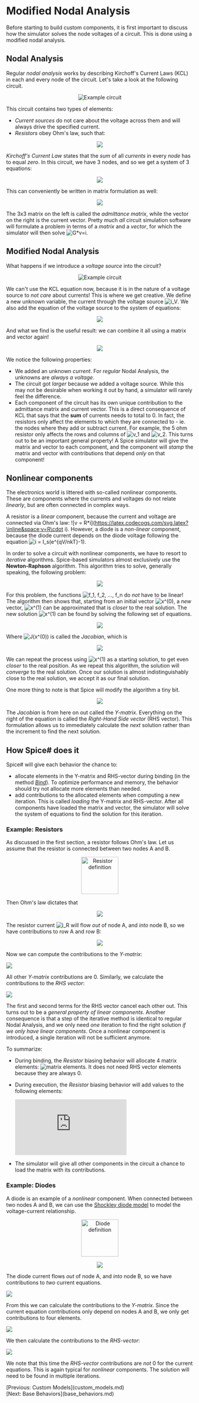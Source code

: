 # Modified Nodal Analysis

Before starting to build custom components, it is first important to discuss how the simulator solves the node voltages of a circuit. This is done using a modified nodal analysis.

## Nodal Analysis

Regular *nodal analysis* works by describing Kirchoff's Current Laws (KCL) in each and every node of the circuit. Let's take a look at the following circuit.

<p align="center"><img src="images/example_circuit_mna.svg" alt="Example circuit" /></p>

This circuit contains two types of elements:

- *Current sources* do not care about the voltage across them and will always drive the specified current.
- *Resistors* obey Ohm's law, such that:

<p align="center"><a href="https://www.codecogs.com/eqnedit.php?latex=v_R&space;=&space;R\cdot&space;i_R"><img src="https://latex.codecogs.com/svg.latex?v_R&space;=&space;R\cdot&space;i_R" /></a></a></p>

*Kirchoff's Current Law* states that the *sum* of all *currents* in every *node* has to equal *zero*. In this circuit, we have 3 nodes, and so we get a system of 3 equations:

<p align="center"><img src="https://latex.codecogs.com/svg.latex?\left\{\begin{matrix}&space;&&space;-1A&space;&plus;&space;\frac{v_1&space;-&space;v_2}{5\Omega}&space;=&space;0&space;\\&space;&&space;\frac{v_2&space;-&space;v_1}{5\Omega}&space;&plus;&space;\frac{v_2}{10\Omega}&space;&plus;&space;\frac{v_2&space;-&space;v_3}{7\Omega}&space;=&space;0&space;\\&space;&&space;\frac{v_3&space;-&space;v_2}{7\Omega}&space;-&space;1.5A&space;=&space;0&space;\end{matrix}\right." /></a></p>

This can conveniently be written in matrix formulation as well:

<p align="center"><img src="https://latex.codecogs.com/svg.latex?\begin{pmatrix}&space;\frac{1}{5\Omega}&space;&&space;-\frac{1}{5\Omega}&space;&&space;0&space;\\&space;-\frac{1}{5\Omega}&space;&&space;\frac{1}{5\Omega}&plus;\frac{1}{7\Omega}&plus;\frac{1}{10\Omega}&space;&&space;-\frac{1}{7\Omega}&space;\\&space;0&space;&&space;-\frac{1}{7\Omega}&space;&&space;\frac{1}{7\Omega}&space;\end{pmatrix}&space;\begin{pmatrix}&space;v_1&space;\\&space;v_2&space;\\&space;v_3&space;\end{pmatrix}&space;=&space;\begin{pmatrix}&space;1A&space;\\&space;0&space;\\&space;1.5A&space;\end{pmatrix}" /></a></p>

The 3x3 matrix on the left is called the *admittance matrix*, while the vector on the right is the current vector. Pretty much *all* circuit simulation software will formulate a problem in terms of a *matrix* and a *vector*, for which the simulator will then solve <img src="https://latex.codecogs.com/svg.latex?%5Cpmb%20G%5Ccdot%20%5Cpmb%20v%20%3D%20%5Cpmb%20i" alt="G*v=i" />.

## Modified Nodal Analysis

What happens if we introduce a *voltage source* into the circuit?

<p align="center"><img src="images/example_circuit_mna_2.svg" alt="Example circuit" /></p>

We can't use the KCL equation now, because it is in the nature of a voltage source to *not care* about currents! This is where we get creative. We define a new unknown variable, the current through the voltage source ![i_V](https://latex.codecogs.com/svg.latex?\inline&space;i_V). We also add the equation of the voltage source to the system of equations:

<p align="center"><a href="https://www.codecogs.com/eqnedit.php?latex=v_1&space;=&space;1V"><img src="https://latex.codecogs.com/svg.latex?v_1&space;=&space;1V" /></a></p>

And what we find is the useful result: we can combine it all using a matrix and vector again!

<p align="center"><img src="https://latex.codecogs.com/svg.latex?\begin{pmatrix}&space;\frac{1}{5\Omega}&space;&&space;-\frac{1}{5\Omega}&space;&&space;0&space;&&space;1&space;\\&space;-\frac{1}{5\Omega}&space;&&space;\frac{1}{5\Omega}&space;&plus;&space;\frac{1}{10\Omega}&space;&plus;&space;\frac{1}{7\Omega}&space;&&space;-\frac{1}{7\Omega}&space;&&space;0&space;\\&space;0&space;&&space;-\frac{1}{7\Omega}&space;&&space;\frac{1}{7\Omega}&space;&&space;0&space;\\&space;1&space;&&space;0&space;&&space;0&space;&&space;0&space;\end{pmatrix}&space;\begin{pmatrix}&space;v_1&space;\\&space;v_2&space;\\&space;v_3&space;\\&space;i_V&space;\end{pmatrix}&space;=&space;\begin{pmatrix}&space;0&space;\\&space;0&space;\\&space;1.5A&space;\\&space;1V&space;\end{pmatrix}" /></p>

We notice the following properties:
- We added an unknown *current*. For *regular* Nodal Analysis, the unknowns are *always a voltage*.
- The circuit got *larger* because we added a voltage source. While this may not be desirable when working it out by hand, a simulator will rarely feel the difference.
- Each component of the circuit has its own unique contribution to the admittance matrix and current vector. This is a direct consequence of KCL that says that the **sum** of currents needs to total to 0. In fact, the resistors only affect the elements to which they are connected to - ie. the nodes where they add or subtract current. For example, the 5 ohm resistor only affects the rows and columns of ![v_1](https://www.codecogs.com/svg.latex?\inline&space;v_1) and ![v_2](https://www.codecogs.com/svg.latex?\inline&space;v_2). This turns out to be an important general property! A Spice simulator will give the matrix and vector to each component, and the component will *stamp* the matrix and vector with contributions that depend *only* on that component!

## Nonlinear components

The electronics world is littered with so-called nonlinear components. These are components where the currents and voltages do not relate *linearly*, but are often connected in complex ways.

A resistor is a *linear* component, because the current and voltage are connected via Ohm's law: ![v = R\*i](https://latex.codecogs.com/svg.latex?\inline&space;v=R\cdot i). However, a diode is a *non-linear* component, because the diode current depends on the diode voltage following the equation ![i = I_s(e^{qV/nkT}-1)](https://latex.codecogs.com/svg.latex?\inline&space;i=I_{ss}\left(e^{\frac{qV}{nkT}}-1\right)).

In order to solve a circuit with nonlinear components, we have to resort to *iterative* algorithms. Spice-based simulators almost exclusively use the **Newton-Raphson** algorithm. This algorithm tries to solve, generally speaking, the following problem:

<p align="center"><img src="https://latex.codecogs.com/svg.latex?\left\{&space;\begin{matrix}&space;f_1(x_1,&space;x_2,&space;...,&space;x_n)&space;&&space;=&space;0&space;\\&space;\vdots&space;&&space;=&space;0&space;\\&space;f_n(x_1,&space;x_2,&space;...,&space;x_n)&space;&&space;=&space;0&space;\end{matrix}\right.&space;\&space;\text{or}\&space;\pmb&space;F(\pmb&space;X)&space;=&space;0" /></p>

For this problem, the functions ![f_1, f_2, ..., f_n](https://latex.codecogs.com/svg.latex?\inline&space;f_1%2C%20f_2%2C%20...%2C%20f_n) do *not* have to be linear! The algorithm then shows that, starting from an initial vector ![x^(0)](https://latex.codecogs.com/svg.latex?\inline&space;%5Cpmb%20x%5E%7B%280%29%7D), a *new* vector, ![x^(1)](https://latex.codecogs.com/svg.latex?\inline&space;%5Cpmb%20x%5E%7B%281%29%7D) can be approximated that is *closer* to the real solution. The new solution ![x^(1)](https://latex.codecogs.com/svg.latex?\inline&space;%5Cpmb%20x%5E%7B%281%29%7D) can be found by solving the following set of equations.

<p align="center"><img src="https://latex.codecogs.com/svg.latex?\pmb&space;J(\pmb&space;x^{(0)})\cdot\Delta\pmb&space;x^{(1)}=\pmb&space;F(\pmb&space;x^{(0)})&space;\Rightarrow&space;\pmb&space;x^{(1)}&space;=&space;\pmb&space;x^{(0)}&plus;\Delta\pmb&space;x^{(1)}" /></p>

Where ![J(x^(0))](https://latex.codecogs.com/svg.latex?\inline&space;%5Cpmb%20J%28%5Cpmb%20x%5E%7B%280%29%7D%29) is called the *Jacobian*, which is

<p align="center"><img src="https://latex.codecogs.com/svg.latex?\pmb&space;J(\pmb&space;x)&space;=&space;\begin{pmatrix}&space;\frac{\partial&space;f_1}{\partial&space;x_1}&space;&&space;\hdots&space;&&space;\frac{\partial&space;f_1}{x_n}&space;\\&space;\hdots&space;&&space;\ddots&space;&&space;\hdots&space;\\&space;\frac{\partial&space;f_n}{\partial&space;x_1}&space;&&space;\hdots&space;&&space;\frac{\partial&space;f_n}{x_n}&space;\end{pmatrix}" /></p>

We can repeat the process using ![x^(1)](https://latex.codecogs.com/svg.latex?\inline&space;\pmb&space;x^{(1)}) as a starting solution, to get even *closer* to the real position. As we repeat this algorithm, the solution will *converge* to the real solution. Once our solution is almost indistinguishably close to the real solution, we accept it as our final solution.

One more thing to note is that Spice will modify the algorithm a tiny bit.

<p align="center"><img src="https://latex.codecogs.com/svg.latex?\begin{align*}&space;\pmb&space;J(\pmb&space;x^{(0)})\cdot\Delta\pmb&space;x^{(k+1)}&space;&=&space;\pmb&space;F(\pmb&space;x^{(k)})&space;\\&space;&\Downarrow&space;\\&space;\pmb&space;J(\pmb&space;x^{(k)})\cdot\left(\pmb&space;x^{(k+1)}-\pmb&space;x^{(k)}\right)&space;&=&space;\pmb&space;F(\pmb&space;x^{(k)})&space;\\&space;&&space;\Downarrow&space;\\&space;\pmb&space;J(\pmb&space;x^{(k)})\cdot&space;\pmb&space;x^{(k+1)}&space;&=&space;\pmb&space;F(\pmb&space;x^{(k)})&space;-&space;\pmb&space;J(\pmb&space;x^{(k)})\cdot\pmb&space;x^{(k)}&space;\end{align*}" /></p>

The *Jacobian* is from here on out called the *Y-matrix*. Everything on the right of the equation is called the *Right-Hand Side vector* (RHS vector). This formulation allows us to immediately calculate the *next* solution rather than the increment to find the next solution.

## How Spice# does it

Spice# will give each behavior the chance to:
- allocate elements in the Y-matrix and RHS-vector during binding (in the method *[Bind](xref:SpiceSharp.Behaviors.IBehavior.Bind(SpiceSharp.Simulations.Simulation,SpiceSharp.Behaviors.BindingContext))*). To optimize performance and memory, the behavior should try not allocate more elements than needed.
- add contributions to the allocated elements when computing a new iteration. This is called *loading* the Y-matrix and RHS-vector. After all components have loaded the matrix and vector, the simulator will solve the system of equations to find the solution for this iteration.

### Example: Resistors

As discussed in the first section, a resistor follows Ohm's law. Let us assume that the resistor is connected between two nodes A and B.

<p align="center"><img src="images/example_circuit_mna_res.svg" width="100px" alt="Resistor definition" /></p>

Then Ohm's law dictates that

<p align="center"><img src="https://latex.codecogs.com/svg.latex?\frac{v_A-v_B}{R}=i_R" /></p>

The resistor current ![i_R](https://latex.codecogs.com/svg.latex?\inline&space;i_R) will flow *out* of node A, and *into* node B, so we have contributions to row A and row B:

<p align="center"><img src="https://latex.codecogs.com/svg.latex?\begin{align*}&space;f_A(...,v_A,...,v_B,...)=&plus;i_R&space;&=&&space;\frac{1}{R}v_A&space;&-\frac{1}{R}v_B\\&space;f_B(...,v_A,...,v_B,...)=-i_R&space;&=&&space;-\frac{1}{R}v_A&space;&&plus;\frac{1}{R}v_B&space;\end{align*}" /></p>

Now we can compute the contributions to the *Y-matrix*:

<img src="https://latex.codecogs.com/svg.latex?\begin{align*}&space;Y_{A,A}&=\frac{\partial&space;f_A}{\partial&space;v_A}=\frac{1}{R}\\&space;Y_{A,B}&=\frac{\partial&space;f_A}{\partial&space;v_B}=-\frac{1}{R}\\&space;Y_{B,A}&=\frac{\partial&space;f_B}{\partial&space;v_A}=-\frac{1}{R}\\&space;Y_{B,B}&=\frac{\partial&space;f_B}{\partial&space;v_B}=\frac{1}{R}&space;\end{align*}" />

All other *Y-matrix* contributions are 0. Similarly, we calculate the contributions to the *RHS vector*:

<img src="https://latex.codecogs.com/svg.latex?\begin{align*}&space;RHS_A&=f_A(...,v_A^{(k)},...,v_B^{(k)},...)-\pmb&space;J_A\pmb&space;x^{(k)}\\&space;&=\frac{v_A}{R}-\frac{v_B}{R}-\left(\frac{v_A}{R}-\frac{v_B}{R}\right&space;)\\&space;&=0\\&space;RHS_B&=f_B(...,v_A^{(k)},...,v_B^{(k)},...)-\pmb&space;J_B\pmb&space;x^{(k)}\\&space;&=\frac{v_B}{R}-\frac{v_A}{R}-\left(\frac{v_B}{R}-\frac{v_A}{R}\right&space;)\\&space;&=0&space;\end{align*}" />

The first and second terms for the RHS vector cancel each other out. This turns out to be a *general property of linear components*. Another consequence is that a step of the iterative method is identical to regular Nodal Analysis, and we only need *one* iteration to find the right solution *if we only have linear components*. Once a nonlinear component is introduced, a single iteration will not be sufficient anymore.

To summarize:
- During binding, the *Resistor* biasing behavior will allocate 4 matrix elements: ![matrix elements](https://latex.codecogs.com/svg.latex?\inline&space;Y_{A,A},Y_{A,B},Y_{B,A},Y_{B,B}). It does not need RHS vector elements because they are always 0.
- During execution, the *Resistor* biasing behavior will add values to the following elements:

  ![Contributions](https://latex.codecogs.com/svg.latex?%5Cbegin%7Balign*%7D%20Y_%7BA%2CA%7D%26%5Cmathrel%7B&plus;%7D%3D%5Cfrac%7B1%7D%7BR%7D%5C%5C%20Y_%7BA%2CB%7D%26%5Cmathrel%7B-%7D%3D%5Cfrac%7B1%7D%7BR%7D%5C%5C%20Y_%7BB%2CA%7D%26%5Cmathrel%7B-%7D%3D%5Cfrac%7B1%7D%7BR%7D%5C%5C%20Y_%7BB%2CB%7D%26%5Cmathrel%7B&plus;%7D%3D%5Cfrac%7B1%7D%7BR%7D%20%5Cend%7Balign*%7D)

- The simulator will give all other components in the circuit a chance to load the matrix with its contributions.

### Example: Diodes

A diode is an example of a *nonlinear* component. When connected between two nodes A and B, we can use the [Shockley diode model](https://en.wikipedia.org/wiki/Diode_modelling) to model the voltage-current relationship.

<p align="center"><img src="images/example_circuit_mna_dio.svg" alt="Diode definition" width="100px" /></p>

<p align="center"><img src="https://latex.codecogs.com/svg.latex?i_D=I_S\left(e^{\frac{v_A-v_B}{nV_T}}-1\right)" /></p>

The diode current flows *out* of node A, and *into* node B, so we have contributions to *two* current equations.

<img src="https://latex.codecogs.com/svg.latex?\begin{align*}&space;f_A(...,v_A,...,v_B,...)&=&plus;i_D=I_S\left(e^{\frac{v_A-v_B}{nV_T}}-1\right)\\&space;f_B(...,v_A,...,v_B,...)&=-i_D=-I_S\left(e^{\frac{v_A-v_B}{nV-T}}-1)\right)&space;\end{align*}" />

From this we can calculate the contributions to the *Y-matrix*. Since the current equation contributions only depend on nodes A and B, we only get contributions to four elements.

<img src="https://latex.codecogs.com/svg.latex?\begin{align*}&space;Y_{A,A}&=\left.\frac{\partial&space;f_A}{\partial&space;v_A}\right|^{(k)}=\frac{I_S}{nV_T}e^{\frac{v_A^{(k)}-v_B^{(k)}}{nV_T}}&=&&plus;g_D\\&space;Y_{A,B}&=\left.\frac{\partial&space;f_A}{\partial&space;v_B}\right|^{(k)}=-\frac{I_S}{nV_T}e^{\frac{v_A^{(k)}-v_B^{(k)}}{nV_T}}&=&-g_D\\&space;Y_{B,A}&=\left.\frac{\partial&space;f_B}{\partial&space;v_A}\right|^{(k)}=-\frac{I_S}{nV_T}e^{\frac{v_A^{(k)}-v_B^{(k)}}{nV_T}}&space;&=&-g_D\\&space;Y_{B,B}&=\left.\frac{\partial&space;f_B}{\partial&space;v_B}\right|^{(k)}=\frac{I_S}{nV_T}e^{\frac{v_A^{(k)}-v_B^{(k)}}{nV_T}}&=&&plus;g_D&space;\end{align*}" />

We then calculate the contributions to the *RHS-vector*:

<img src="https://latex.codecogs.com/svg.latex?\begin{align*}&space;RHS_A&=&space;f_A(...,v_A^{(k)},...,v_B^{(k)},...)-\pmb&space;J_A\pmb&space;x^{(k)}\\&space;&=&space;I_S\left(e^\frac{v_A-v_B}{nV_T}-1\right)-g_D(v_A-v_B)\\&space;&=&space;&plus;c_D\\&space;RHS_B&=&space;f_B(...,v_A^{(k)},...,v_B^{(k)},...)-\pmb&space;J_B\pmb&space;x^{(k)}\\&space;&=&space;-\left(I_S\left(e^\frac{v_A-v_B}{nV_T}-1\right)-g_D(v_A-v_B)\right)\\&space;&=&space;-c_D&space;\end{align*}" />

We note that this time the *RHS-vector* contributions are *not* 0 for the current equations. This is again typical for *nonlinear* components. The solution will need to be found in multiple iterations.

<div class="pull-left">[Previous: Custom Models](custom_models.md)</div> <div class="pull-right">[Next: Base Behaviors](base_behaviors.md)</div>
